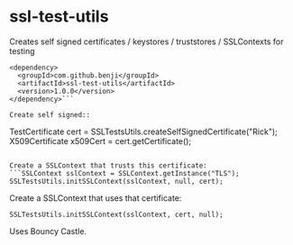 # ssl-test-utils
Creates self signed certificates / keystores / truststores / SSLContexts for testing


```
<dependency>
  <groupId>com.github.benji</groupId>
  <artifactId>ssl-test-utils</artifactId>
  <version>1.0.0</version>
</dependency>```

Create self signed::
```
TestCertificate cert = SSLTestsUtils.createSelfSignedCertificate("Rick");
X509Certificate x509Cert = cert.getCertificate();
```

Create a SSLContext that trusts this certificate:
```SSLContext sslContext = SSLContext.getInstance("TLS");
SSLTestsUtils.initSSLContext(sslContext, null, cert);
```

Create a SSLContext that uses that certificate:
```SSLContext sslContext = SSLContext.getInstance("TLS");
SSLTestsUtils.initSSLContext(sslContext, cert, null);
```

Uses Bouncy Castle.
